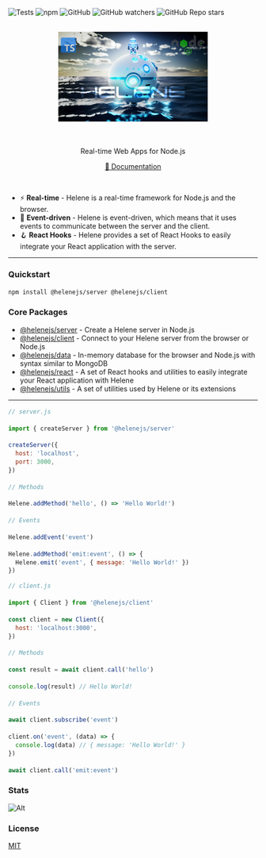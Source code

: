 ![Tests](https://github.com/leonardoventurini/helene/actions/workflows/test.yml/badge.svg)
![npm](https://img.shields.io/npm/v/helene?style=flat-square)
![GitHub](https://img.shields.io/github/license/leonardoventurini/helene?style=flat-square)
![GitHub watchers](https://img.shields.io/github/watchers/leonardoventurini/helene?style=social)
![GitHub Repo stars](https://img.shields.io/github/stars/leonardoventurini/helene?style=social)

<div align="center">
	<br>
	<div>
		<img src="https://raw.githubusercontent.com/leonardoventurini/helene/main/assets/ocean-sphere-header.jpg" width='60%' alt='Helene'>
	</div>
	<br>
	<br>
  <p>
    Real-time Web Apps for Node.js
  </p>
  <p>
    <a href="https://helene.techster.tech" target="_blank">📘 Documentation</a>
  </p>
  <br>
</div>

- ⚡️ **Real-time** - Helene is a real-time framework for Node.js and the browser.
- 🦾 **Event-driven** - Helene is event-driven, which means that it uses events to communicate between the server and the client.
- 🪝 **React Hooks** - Helene provides a set of React Hooks to easily integrate your React application with the server.
<hr/>

### Quickstart

```bash
npm install @helenejs/server @helenejs/client
```

### Core Packages

- [@helenejs/server](packages/server/README.md) - Create a Helene server in Node.js
- [@helenejs/client](packages/client/README.md) - Connect to your Helene server from the browser or Node.js
- [@helenejs/data](packages/data/README.md) - In-memory database for the browser and Node.js with syntax similar to MongoDB
- [@helenejs/react](packages/react/README.md) - A set of React hooks and utilities to easily integrate your React application with Helene
- [@helenejs/utils](packages/utils/README.md) - A set of utilities used by Helene or its extensions

---
```js
// server.js

import { createServer } from '@helenejs/server'

createServer({
  host: 'localhost',
  port: 3000,
})

// Methods

Helene.addMethod('hello', () => 'Hello World!')

// Events

Helene.addEvent('event')

Helene.addMethod('emit:event', () => {
  Helene.emit('event', { message: 'Hello World!' })
})
```

```js
// client.js

import { Client } from '@helenejs/client'

const client = new Client({
  host: 'localhost:3000',
})

// Methods

const result = await client.call('hello')

console.log(result) // Hello World!

// Events

await client.subscribe('event')

client.on('event', (data) => {
  console.log(data) // { message: 'Hello World!' }
})

await client.call('emit:event')
```

### Stats

![Alt](https://repobeats.axiom.co/api/embed/2a323b2903ef389fb1e55b4b49b97a7d455640bb.svg "Repobeats analytics image")

### License

[MIT](LICENSE)
